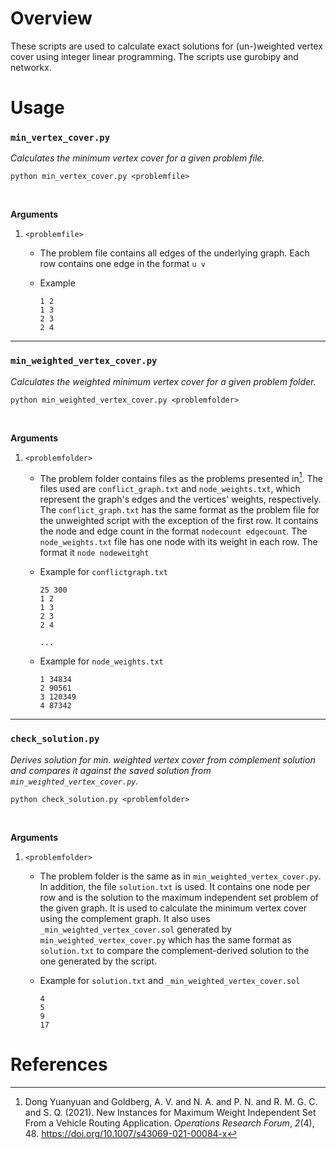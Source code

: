 # Overview

These scripts are used to calculate exact solutions for (un-)weighted vertex cover using integer linear programming. The scripts use gurobipy and networkx.

# Usage

### `min_vertex_cover.py`

_Calculates the minimum vertex cover for a given problem file._

`python min_vertex_cover.py <problemfile>`

<br>

**Arguments**

1. `<problemfile>`

   - The problem file contains all edges of the underlying graph. Each row contains one edge in the format `u v`

   - Example

     ```
     1 2
     1 3
     2 3
     2 4
     ```

---

### `min_weighted_vertex_cover.py`

_Calculates the weighted minimum vertex cover for a given problem folder._

`python min_weighted_vertex_cover.py <problemfolder>`

<br>

**Arguments**

1. `<problemfolder>`

   - The problem folder contains files as the problems presented in[^1]. The files used are `conflict_graph.txt` and `node_weights.txt`, which represent the graph's edges and the vertices' weights, respectively. The `conflict_graph.txt` has the same format as the problem file for the unweighted script with the exception of the first row. It contains the node and edge count in the format `nodecount edgecount`. The `node_weights.txt` file has one node with its weight in each row. The format it `node nodeweitght`

   - Example for `conflictgraph.txt`

     ```
     25 300
     1 2
     1 3
     2 3
     2 4

     ...
     ```

   - Example for `node_weights.txt`

     ```
     1 34834
     2 90561
     3 120349
     4 87342
     ```

---

### `check_solution.py`

_Derives solution for min. weighted vertex cover from complement solution and compares it against the saved solution from `min_weighted_vertex_cover.py`._

`python check_solution.py <problemfolder>`

<br>

**Arguments**

1. `<problemfolder>`

   - The problem folder is the same as in `min_weighted_vertex_cover.py`. In addition, the file `solution.txt` is used. It contains one node per row and is the solution to the maximum independent set problem of the given graph. It is used to calculate the minimum vertex cover using the complement graph. It also uses `_min_weighted_vertex_cover.sol` generated by `min_weighted_vertex_cover.py` which has the same format as `solution.txt` to compare the complement-derived solution to the one generated by the script.

   - Example for `solution.txt` and `_min_weighted_vertex_cover.sol`

     ```
     4
     5
     9
     17
     ```

# References

[^1]: Dong Yuanyuan and Goldberg, A. V. and N. A. and P. N. and R. M. G. C. and S. Q. (2021). New Instances for Maximum Weight Independent Set From a Vehicle Routing Application. _Operations Research Forum_, _2_(4), 48. https://doi.org/10.1007/s43069-021-00084-x
